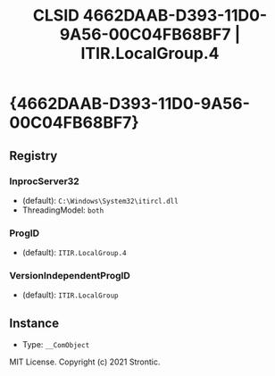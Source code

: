 ﻿---
title: "CLSID 4662DAAB-D393-11D0-9A56-00C04FB68BF7 | ITIR.LocalGroup.4"
excerpt: What is COM-Object CLSID 4662DAAB-D393-11D0-9A56-00C04FB68BF7?
---

# {4662DAAB-D393-11D0-9A56-00C04FB68BF7}


## Registry


### InprocServer32

* (default): `C:\Windows\System32\itircl.dll`
* ThreadingModel: `both`

### ProgID

* (default): `ITIR.LocalGroup.4`

### VersionIndependentProgID

* (default): `ITIR.LocalGroup`

## Instance

* Type: `__ComObject`

MIT License. Copyright (c) 2021 Strontic.


